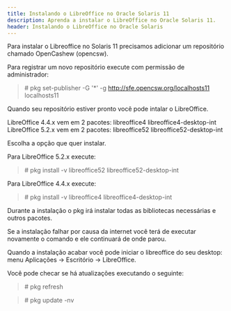 ```yaml
---
title: Instalando o LibreOffice no Oracle Solaris 11
description: Aprenda a instalar o LibreOffice no Oracle Solaris 11.
header: Instalando o LibreOffice no Oracle Solaris
---
```


Para instalar o Libreoffice no Solaris 11 precisamos adicionar um repositório chamado OpenCashew (opencsw).

Para registrar um novo repositório execute com permissão de administrador:

> \# pkg set-publisher -G '*' -g http://sfe.opencsw.org/localhosts11 localhosts11

Quando seu repositório estiver pronto você pode intalar o LibreOffice.

LibreOffice 4.4.x vem em 2 pacotes: libreoffice4 libreoffice4-desktop-int  
LibreOffice 5.2.x vem em 2 pacotes: libreoffice52 libreoffice52-desktop-int

Escolha a opção que quer instalar.

Para LibreOffice 5.2.x execute:

> \# pkg install -v libreoffice52 libreoffice52-desktop-int

Para LibreOffice 4.4.x execute:

> \# pkg install -v libreoffice4 libreoffice4-desktop-int

Durante a instalação o pkg irá instalar todas as bibliotecas necessárias e outros pacotes.

Se a instalação falhar por causa da internet você terá de executar novamente o comando e ele continuará de onde parou.

Quando a instalação acabar você pode iniciar o libreoffice do seu desktop: menu Aplicações -> Escritório -> LibreOffice.

Você pode checar se há atualizações executando o seguinte:

> \# pkg refresh

> \# pkg update -nv
